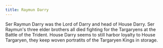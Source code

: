 ```yaml
---
title: Raymun Darry
---
```


Ser Raymun Darry was the Lord of Darry and head of House Darry. Ser Raymun's three elder brothers all died fighting for the Targaryens at the Battle of the Trident. House Darry seems to still harbor loyalty to House Targaryen, they keep woven portratits of the Targaryen Kings in storage.



